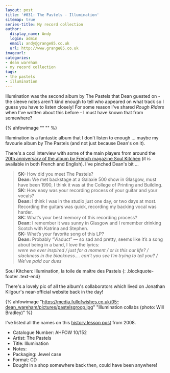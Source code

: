 ```yaml
---
layout: post
title: '#031: The Pastels - Illumination'
sitemap: true
series-title: My record collection 
author:
  display_name: Andy
  login: admin
  email: andy@grange85.co.uk
  url: http://www.grange85.co.uk
imageurl:
categories:
- dean wareham
- my record collection
tags:
- the pastels
- illumination
---
```

Illumination was the second album by The Pastels that Dean guested on - the sleeve notes aren't kind enough to tell who appeared on what track so I guess you have to listen closely! For some reason I've shared _Rough Riders_ when I've written about this before - I must have known that from somewhere?

{% ahfowimage "" "" %}

Illumination is a fantastic album that I don't listen to enough ... maybe my favourie album by The Pastels (and not just because Dean's on it).


There's a cool interview with some of the main players from around the [20th anniversary of the album by French magazine Soul Kitchen](https://www.soul-kitchen.fr/75487-1997-2017-illumination-toile-de-maitre-pastels) (it is available in both French and English). I've pinched Dean's bit ...

> **SK:** How did you meet The Pastels?  
> **Dean:** We met backstage at a Galaxie 500 show in Glasgow, must have been 1990, I think it was at the College of Printing and Building.  
> **SK:** How easy was your recording process of your guitar and your vocals?  
> **Dean:** I think I was in the studio just one day, or two days at most. Recording the guitars was quick, recording my backing vocal was harder.    
> **SK:** What’s your best memory of this recording process?  
> **Dean:** I remember it was sunny in Glasgow and I remember drinking Scotch with Katrina and Stephen.  
> **SK:** What’s your favorite song of this LP?  
> **Dean:** Probably “Viaduct” — so sad and pretty, seems like it’s a song about being in a band, I love the lyrics:  
_were we ever inspired / just for a moment / or is this our life? / slackness in the blackness....
can’t you see I’m trying to tell you? / We’ve paid our dues_

Soul Kitchen: Illumination, la toile de maître des Pastels
{: .blockquote-footer .text-end}

There's a lovely pic of all the album's collaborators which lived on Jonathan Kilgour's near-official website back in the day! 

{% ahfowimage "https://media.fullofwishes.co.uk/05-dean_wareham/pictures/pastelsgroop.jpg" "Illumination collabs (photo: Will Bradley)" %}

I've listed all the names on this [history lesson post](https://www.fullofwishes.co.uk/2008/07/14/a-history-lesson-2-illumination/) from 2008.

 - Catalogue Number: AHFOW 10/152
 - Artist: The Pastels
 - Title: Illumination
 - Notes: 
 - Packaging: Jewel case
 - Format: CD
 - Bought in a shop somewhere back then, could have been anywhere!
